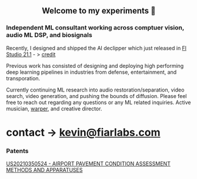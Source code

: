 <h2 align="center">
Welcome to my experiments 👋 </font>
</h2>

### Independent ML consultant working across comptuer vision, audio ML DSP, and biosignals
Recently, I designed and shipped the AI declipper which just released in [Fl Studio 21.1](https://www.image-line.com/fl-studio-learning/fl-studio-online-manual/html/plugins/editortool_clean.htm#declip)  - > [credit](https://www.image-line.com/fl-studio-learning/fl-studio-online-manual/html/plugins/editortool_clean.htm#declip)

Previous work has consisted of designing and deploying high performing deep learning pipelines in industries from defense, entertainment, and transporation.

Currently continuing ML research into audio restoration/separation, video search, video generation, and pushing the bounds of diffusion. Please feel free to reach out regarding any questions or any ML related inquiries.
Active musician, [warper](https://github.com/Sxela/WarpFusion), and creative director.

# contact -> kevin@fiarlabs.com

### Patents
[US20210350524 - AIRPORT PAVEMENT CONDITION ASSESSMENT METHODS AND APPARATUSES](https://patentscope.wipo.int/search/en/detail.jsf?docId=US341181361&docAn=17307792)
<!--
**ksasso1028/ksasso1028** is a ✨ _special_ ✨ repository because its `README.md` (this file) appears on your GitHub profile.

Here are some ideas to get you started:

- 🔭 I’m currently working on ...
- 🌱 I’m currently learning ...
- 👯 I’m looking to collaborate on ...
- 🤔 I’m looking for help with ...
- 💬 Ask me about ...
- 📫 How to reach me: ...
- 😄 Pronouns: ...
- ⚡ Fun fact: ...
-->
